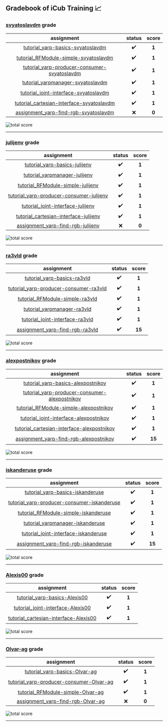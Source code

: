 ## Gradebook of iCub Training :chart_with_upwards_trend:

### [**svyatoslavdm**](https://github.com/svyatoslavdm) grade

| assignment | status | score |
|    :--:    |  :--:  | :--:  |
| [tutorial_yarp-basics-svyatoslavdm](https://github.com/icub-training/tutorial_yarp-basics-svyatoslavdm) | :heavy_check_mark: | **1** |
| [tutorial_RFModule-simple-svyatoslavdm](https://github.com/icub-training/tutorial_RFModule-simple-svyatoslavdm) | :heavy_check_mark: | **1** |
| [tutorial_yarp-producer-consumer-svyatoslavdm](https://github.com/icub-training/tutorial_yarp-producer-consumer-svyatoslavdm) | :heavy_check_mark: | **1** |
| [tutorial_yarpmanager-svyatoslavdm](https://github.com/icub-training/tutorial_yarpmanager-svyatoslavdm) | :heavy_check_mark: | **1** |
| [tutorial_joint-interface-svyatoslavdm](https://github.com/icub-training/tutorial_joint-interface-svyatoslavdm) | :heavy_check_mark: | **1** |
| [tutorial_cartesian-interface-svyatoslavdm](https://github.com/icub-training/tutorial_cartesian-interface-svyatoslavdm) | :heavy_check_mark: | **1** |
| [assignment_yarp-find-rgb-svyatoslavdm](https://github.com/icub-training/assignment_yarp-find-rgb-svyatoslavdm) | :x: | **0** |

![total score](https://img.shields.io/badge/total_score-6-brightgreen.svg?style=flat-square)

---


### [**julijenv**](https://github.com/julijenv) grade

| assignment | status | score |
|    :--:    |  :--:  | :--:  |
| [tutorial_yarp-basics-julijenv](https://github.com/icub-training/tutorial_yarp-basics-julijenv) | :heavy_check_mark: | **1** |
| [tutorial_yarpmanager-julijenv](https://github.com/icub-training/tutorial_yarpmanager-julijenv) | :heavy_check_mark: | **1** |
| [tutorial_RFModule-simple-julijenv](https://github.com/icub-training/tutorial_RFModule-simple-julijenv) | :heavy_check_mark: | **1** |
| [tutorial_yarp-producer-consumer-julijenv](https://github.com/icub-training/tutorial_yarp-producer-consumer-julijenv) | :heavy_check_mark: | **1** |
| [tutorial_joint-interface-julijenv](https://github.com/icub-training/tutorial_joint-interface-julijenv) | :heavy_check_mark: | **1** |
| [tutorial_cartesian-interface-julijenv](https://github.com/icub-training/tutorial_cartesian-interface-julijenv) | :heavy_check_mark: | **1** |
| [assignment_yarp-find-rgb-julijenv](https://github.com/icub-training/assignment_yarp-find-rgb-julijenv) | :x: | **0** |

![total score](https://img.shields.io/badge/total_score-6-brightgreen.svg?style=flat-square)

---


### [**ra3vld**](https://github.com/ra3vld) grade

| assignment | status | score |
|    :--:    |  :--:  | :--:  |
| [tutorial_yarp-basics-ra3vld](https://github.com/icub-training/tutorial_yarp-basics-ra3vld) | :heavy_check_mark: | **1** |
| [tutorial_yarp-producer-consumer-ra3vld](https://github.com/icub-training/tutorial_yarp-producer-consumer-ra3vld) | :heavy_check_mark: | **1** |
| [tutorial_RFModule-simple-ra3vld](https://github.com/icub-training/tutorial_RFModule-simple-ra3vld) | :heavy_check_mark: | **1** |
| [tutorial_yarpmanager-ra3vld](https://github.com/icub-training/tutorial_yarpmanager-ra3vld) | :heavy_check_mark: | **1** |
| [tutorial_joint-interface-ra3vld](https://github.com/icub-training/tutorial_joint-interface-ra3vld) | :heavy_check_mark: | **1** |
| [assignment_yarp-find-rgb-ra3vld](https://github.com/icub-training/assignment_yarp-find-rgb-ra3vld) | :heavy_check_mark: | **15** |

![total score](https://img.shields.io/badge/total_score-20-brightgreen.svg?style=flat-square)

---


### [**alexpostnikov**](https://github.com/alexpostnikov) grade

| assignment | status | score |
|    :--:    |  :--:  | :--:  |
| [tutorial_yarp-basics-alexpostnikov](https://github.com/icub-training/tutorial_yarp-basics-alexpostnikov) | :heavy_check_mark: | **1** |
| [tutorial_yarp-producer-consumer-alexpostnikov](https://github.com/icub-training/tutorial_yarp-producer-consumer-alexpostnikov) | :heavy_check_mark: | **1** |
| [tutorial_RFModule-simple-alexpostnikov](https://github.com/icub-training/tutorial_RFModule-simple-alexpostnikov) | :heavy_check_mark: | **1** |
| [tutorial_joint-interface-alexpostnikov](https://github.com/icub-training/tutorial_joint-interface-alexpostnikov) | :heavy_check_mark: | **1** |
| [tutorial_cartesian-interface-alexpostnikov](https://github.com/icub-training/tutorial_cartesian-interface-alexpostnikov) | :heavy_check_mark: | **1** |
| [assignment_yarp-find-rgb-alexpostnikov](https://github.com/icub-training/assignment_yarp-find-rgb-alexpostnikov) | :heavy_check_mark: | **15** |

![total score](https://img.shields.io/badge/total_score-20-brightgreen.svg?style=flat-square)

---


### [**iskanderuse**](https://github.com/iskanderuse) grade

| assignment | status | score |
|    :--:    |  :--:  | :--:  |
| [tutorial_yarp-basics-iskanderuse](https://github.com/icub-training/tutorial_yarp-basics-iskanderuse) | :heavy_check_mark: | **1** |
| [tutorial_yarp-producer-consumer-iskanderuse](https://github.com/icub-training/tutorial_yarp-producer-consumer-iskanderuse) | :heavy_check_mark: | **1** |
| [tutorial_RFModule-simple-iskanderuse](https://github.com/icub-training/tutorial_RFModule-simple-iskanderuse) | :heavy_check_mark: | **1** |
| [tutorial_yarpmanager-iskanderuse](https://github.com/icub-training/tutorial_yarpmanager-iskanderuse) | :heavy_check_mark: | **1** |
| [tutorial_joint-interface-iskanderuse](https://github.com/icub-training/tutorial_joint-interface-iskanderuse) | :heavy_check_mark: | **1** |
| [assignment_yarp-find-rgb-iskanderuse](https://github.com/icub-training/assignment_yarp-find-rgb-iskanderuse) | :heavy_check_mark: | **15** |

![total score](https://img.shields.io/badge/total_score-20-brightgreen.svg?style=flat-square)

---


### [**Alexis00**](https://github.com/Alexis00) grade

| assignment | status | score |
|    :--:    |  :--:  | :--:  |
| [tutorial_yarp-basics-Alexis00](https://github.com/icub-training/tutorial_yarp-basics-Alexis00) | :heavy_check_mark: | **1** |
| [tutorial_joint-interface-Alexis00](https://github.com/icub-training/tutorial_joint-interface-Alexis00) | :heavy_check_mark: | **1** |
| [tutorial_cartesian-interface-Alexis00](https://github.com/icub-training/tutorial_cartesian-interface-Alexis00) | :heavy_check_mark: | **1** |

![total score](https://img.shields.io/badge/total_score-3-brightgreen.svg?style=flat-square)

---


### [**Olvar-ag**](https://github.com/Olvar-ag) grade

| assignment | status | score |
|    :--:    |  :--:  | :--:  |
| [tutorial_yarp-basics-Olvar-ag](https://github.com/icub-training/tutorial_yarp-basics-Olvar-ag) | :heavy_check_mark: | **1** |
| [tutorial_yarp-producer-consumer-Olvar-ag](https://github.com/icub-training/tutorial_yarp-producer-consumer-Olvar-ag) | :heavy_check_mark: | **1** |
| [tutorial_RFModule-simple-Olvar-ag](https://github.com/icub-training/tutorial_RFModule-simple-Olvar-ag) | :heavy_check_mark: | **1** |
| [assignment_yarp-find-rgb-Olvar-ag](https://github.com/icub-training/assignment_yarp-find-rgb-Olvar-ag) | :x: | **0** |

![total score](https://img.shields.io/badge/total_score-3-brightgreen.svg?style=flat-square)

---

